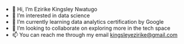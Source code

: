 - 👋 Hi, I’m Ezirike Kingsley Nwatugo
- 👀 I’m interested in data science
- 🌱 I’m currently learning data analytics certification by Google
- 💞️ I’m looking to collaborate on exploring more in the tech space
- 📫 You can reach me through my email kingsleyezirike@gmail.com

<!---
Nwatugo/Nwatugo is a ✨ special ✨ repository because its `README.md` (this file) appears on your GitHub profile.
You can click the Preview link to take a look at your changes.
--->
